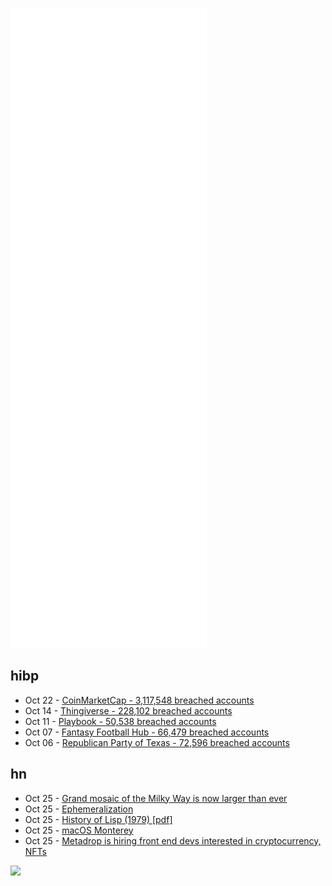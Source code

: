 ![Metrics](https://raw.githubusercontent.com/phixion/phixion/master/metrics.svg)

## hibp

<!--
for https://github.com/phixion/phixion/blob/main/.github/workflows/feeds.yml
-->
<!--START_SECTION:haveibeenpwnd-->
- Oct 22 - [CoinMarketCap - 3,117,548 breached accounts](https://haveibeenpwned.com/PwnedWebsites#CoinMarketCap)
- Oct 14 - [Thingiverse - 228,102 breached accounts](https://haveibeenpwned.com/PwnedWebsites#Thingiverse)
- Oct 11 - [Playbook - 50,538 breached accounts](https://haveibeenpwned.com/PwnedWebsites#Playbook)
- Oct 07 - [Fantasy Football Hub - 66,479 breached accounts](https://haveibeenpwned.com/PwnedWebsites#FantasyFootballHub)
- Oct 06 - [Republican Party of Texas - 72,596 breached accounts](https://haveibeenpwned.com/PwnedWebsites#RepublicanPartyOfTexas)
<!--END_SECTION:haveibeenpwnd-->

## hn

<!--
for https://github.com/phixion/phixion/blob/main/.github/workflows/feeds.yml
-->
<!--START_SECTION:hn-->
- Oct 25 - [Grand mosaic of the Milky Way is now larger than ever](https://astroanarchy.blogspot.com/2021/10/grand-mosaic-of-milky-way-is-now-large.html)
- Oct 25 - [Ephemeralization](https://en.wikipedia.org/wiki/Ephemeralization)
- Oct 25 - [History of Lisp (1979) [pdf]](http://jmc.stanford.edu/articles/lisp/lisp.pdf)
- Oct 25 - [macOS Monterey](https://www.apple.com/macos/monterey/)
- Oct 25 - [Metadrop is hiring front end devs interested in cryptocurrency, NFTs](https://jobs.metadrop.com/22815)
<!--END_SECTION:hn-->

<!--
for https://yhype.me
-->
![](https://hit.yhype.me/github/profile?user_id=13013670)
